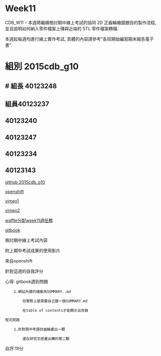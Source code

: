 # Week11


CDB_W11 – 本週將繼續檢討期中線上考試的協同 2D 正齒輪繪圖題目的製作流程, 並且說明如何納入零件檔案上傳與近端的 STL 零件檔案轉檔.

本週起每週均進行線上實作考試, 具體的內容請參考”各班開始編寫期末報告電子書“.


# 組別   2015cdb_g10

## # 組長   40123248



## 組員40123237
## 40123240
## 40123247
## 40123234
## 40123143





[github 2015cdb_g10](https://github.com/40123248/2015cdb)


[openshift](http://cd0504-40123248.rhcloud.com/)


[vimeo1](https://vimeo.com/127717505)

[vimeo2](https://vimeo.com/127717506)


[waffle分配week11週任務](https://waffle.io/40123248/2015cdb_g10)


[gitbook](http://40123248.gitbooks.io/2015cdb_g10/content/index.html)



檢討期中線上考試內容


附上期中考試成果的使用影片

來自openshift



針對這週的自我評分

心得: gitbook遇到問題
       
        1.網站內建的檔案為SUMMARY..md
          
            但實際上是需要自己建一個SUMMARY.md
           
            在table of contents才能顯示出目錄
    
    程式問題
        
        1.針對期中考題目齒輪畫出一顆
         
            還在研究怎麼畫出轉的第二顆
            
自評:19分
